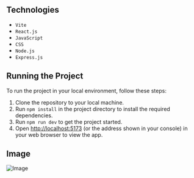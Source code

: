 ## Technologies

- `Vite`
- `React.js`
- `JavaScript`
- `CSS`
- `Node.js`
- `Express.js` 

## Running the Project

To run the project in your local environment, follow these steps:

1. Clone the repository to your local machine.
2. Run `npm install` in the project directory to install the required dependencies.
3. Run `npm run dev` to get the project started.
4. Open [http://localhost:5173](http://localhost:5173) (or the address shown in your console) in your web browser to view the app.

## Image

![Image](https://github.com/erkindilekci/food-order-app/assets/109282517/2eb7f901-e8b8-4772-9bd2-152bb9ba3867)
